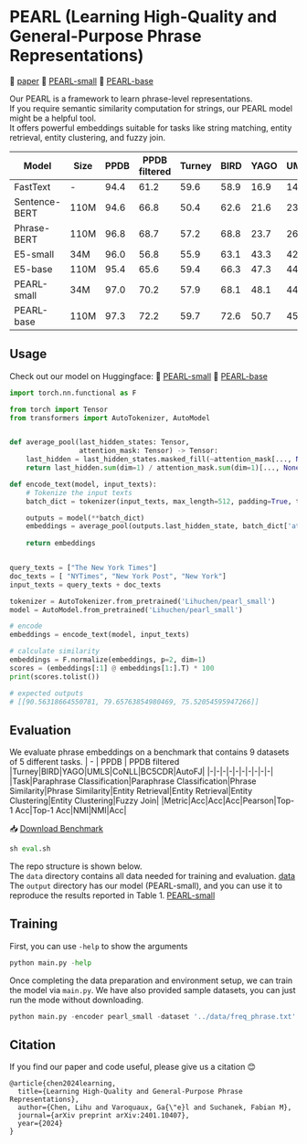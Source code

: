# PEARL (Learning High-Quality and General-Purpose Phrase Representations)
:book: [paper](https://arxiv.org/pdf/2401.10407.pdf)  🤗 [PEARL-small](https://huggingface.co/Lihuchen/pearl_small) 🤗 [PEARL-base](Lihuchen/pearl_base)

Our PEARL is a framework to learn phrase-level representations. <br>
If you require semantic similarity computation for strings, our PEARL model might be a helpful tool. <br>
It offers powerful embeddings suitable for tasks like string matching, entity retrieval, entity clustering, and fuzzy join. 

| Model |Size| PPDB | PPDB filtered |Turney|BIRD|YAGO|UMLS|CoNLL|BC5CDR|AutoFJ|Avg
|-----------------|-----------------|-----------------|-----------------|-----------------|-----------------|-----------------|-----------------|-----------------|-----------------|-----------------|-----------------|
| FastText  |-|  94.4  | 61.2  |  59.6  | 58.9  |16.9|14.5|3.0|0.2| 53.6|40.3|
| Sentence-BERT  |110M| 94.6  | 66.8  | 50.4  | 62.6  | 21.6|23.6|25.5|48.4| 57.2| 50.1|
| Phrase-BERT  |110M|  96.8  |  68.7  | 57.2  |  68.8  |23.7|26.1|35.4| 59.5|66.9| 54.5|
| E5-small  |34M|  96.0| 56.8|55.9| 63.1|43.3| 42.0|27.6| 53.7|74.8|57.0|
|E5-base|110M|  95.4|65.6|59.4|66.3| 47.3|44.0|32.0| 69.3|76.1|61.1|
|PEARL-small|34M|  97.0|70.2|57.9|68.1| 48.1|44.5|42.4|59.3|75.2|62.5|
|PEARL-base|110M|97.3|72.2|59.7|72.6|50.7|45.8|39.3|69.4|77.1|64.8|

## Usage
Check out our model on Huggingface: 🤗 [PEARL-small](https://huggingface.co/Lihuchen/pearl_small) 🤗 [PEARL-base](Lihuchen/pearl_base)

```python
import torch.nn.functional as F

from torch import Tensor
from transformers import AutoTokenizer, AutoModel


def average_pool(last_hidden_states: Tensor,
                 attention_mask: Tensor) -> Tensor:
    last_hidden = last_hidden_states.masked_fill(~attention_mask[..., None].bool(), 0.0)
    return last_hidden.sum(dim=1) / attention_mask.sum(dim=1)[..., None]

def encode_text(model, input_texts):
    # Tokenize the input texts
    batch_dict = tokenizer(input_texts, max_length=512, padding=True, truncation=True, return_tensors='pt')

    outputs = model(**batch_dict)
    embeddings = average_pool(outputs.last_hidden_state, batch_dict['attention_mask'])
    
    return embeddings


query_texts = ["The New York Times"]
doc_texts = [ "NYTimes", "New York Post", "New York"]
input_texts = query_texts + doc_texts

tokenizer = AutoTokenizer.from_pretrained('Lihuchen/pearl_small')
model = AutoModel.from_pretrained('Lihuchen/pearl_small')

# encode
embeddings = encode_text(model, input_texts)

# calculate similarity
embeddings = F.normalize(embeddings, p=2, dim=1)
scores = (embeddings[:1] @ embeddings[1:].T) * 100
print(scores.tolist())

# expected outputs
# [[90.56318664550781, 79.65763854980469, 75.52054595947266]]
```
## Evaluation
We evaluate phrase embeddings on a benchmark that contains 9 datasets of 5 different tasks.
| - | PPDB | PPDB filtered |Turney|BIRD|YAGO|UMLS|CoNLL|BC5CDR|AutoFJ|
|-|-|-|-|-|-|-|-|-|-|
|Task|Paraphrase Classification|Paraphrase Classification|Phrase Similarity|Phrase Similarity|Entity Retrieval|Entity Retrieval|Entity Clustering|Entity Clustering|Fuzzy Join|
|Metric|Acc|Acc|Acc|Pearson|Top-1 Acc|Top-1 Acc|NMI|NMI|Acc|

:inbox_tray: [Download Benchmark](https://)
```python
sh eval.sh
```

The repo structure is shown below. <br>
The `data` directory contains all data needed for training and evaluation. [data](https://www.dropbox.com/scl/fi/49c87s9tm8jgf3gwmcz0e/data.zip?rlkey=g47iv7oy5fgonj6obe2d8kiq1&dl=1) <br>
The `output` directory has our model (PEARL-small), and you can use it to reproduce the results reported in Table 1. [PEARL-small](https://www.dropbox.com/scl/fi/96nui29fj6wlj7roy6pl4/output.zip?rlkey=ra0lngk9afyokpqv9xcrptjyz&dl=1)
<br>

## Training
First, you can use `-help` to show the arguments
```python
python main.py -help
```
Once completing the data preparation and environment setup, we can train the model via `main.py`.
We have also provided sample datasets, you can just run the mode without downloading.
```python
python main.py -encoder pearl_small -dataset '../data/freq_phrase.txt'
```

## Citation
If you find our paper and code useful, please give us a citation :blush:
```
@article{chen2024learning,
  title={Learning High-Quality and General-Purpose Phrase Representations},
  author={Chen, Lihu and Varoquaux, Ga{\"e}l and Suchanek, Fabian M},
  journal={arXiv preprint arXiv:2401.10407},
  year={2024}
}
```

